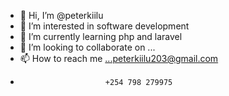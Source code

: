 - 👋 Hi, I’m @peterkiilu
- 👀 I’m interested in software development 
- 🌱 I’m currently learning php and laravel 
- 💞️ I’m looking to collaborate on ...
- 📫 How to reach me ...peterkiilu203@gmail.com 
-                        +254 798 279975

<!---
peterkiilu/peterkiilu is a ✨ special ✨ repository because its `README.md` (this file) appears on your GitHub profile.
You can click the Preview link to take a look at your changes.
--->
